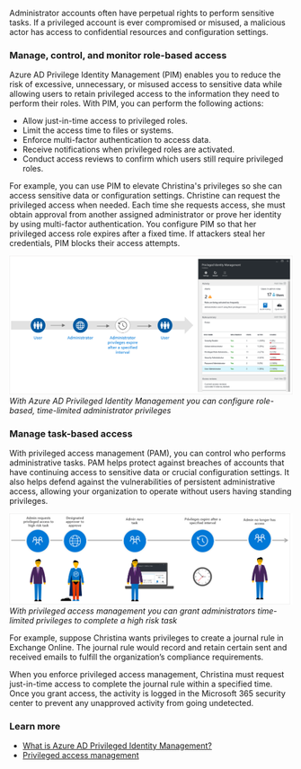Administrator accounts often have perpetual rights to perform sensitive tasks. If a privileged account is ever compromised or misused, a malicious actor has access to confidential resources and configuration settings.

### Manage, control, and monitor role-based access

Azure AD Privilege Identity Management (PIM) enables you to reduce the risk of excessive, unnecessary, or misused access to sensitive data while allowing users to retain privileged access to the information they need to perform their roles. With PIM, you can perform the following actions:

- Allow just-in-time access to privileged roles.
- Limit the access time to files or systems.
- Enforce multi-factor authentication to access data.
- Receive notifications when privileged roles are activated.
- Conduct access reviews to confirm which users still require privileged roles.

For example, you can use PIM to elevate Christina's privileges so she can access sensitive data or configuration settings. Christine can request the privileged access when needed. Each time she requests access, she must obtain approval from another assigned administrator or prove her identity by using multi-factor authentication. You configure PIM so that her privileged access role expires after a fixed time. If attackers steal her credentials, PIM blocks their access attempts.

![Azure AD Privileged Identity Management lets you provide role-based, time-limited administrator privileges to access sensitive data or configuration settings.](../media/pim-just-in-time-access.png)
*With Azure AD Privileged Identity Management you can configure role-based, time-limited administrator privileges*

### Manage task-based access

With privileged access management (PAM), you can control who performs administrative tasks. PAM helps protect against breaches of accounts that have continuing access to sensitive data or crucial configuration settings. It also helps defend against the vulnerabilities of persistent administrative access, allowing your organization to operate without users having standing privileges.

![Privileged access management lets you grant administrators time-limited privileged access to complete a high risk task.](../media/privileged-access-management.png)
*With privileged access management you can grant administrators time-limited privileges to complete a high risk task*

For example, suppose Christina wants privileges to create a journal rule in Exchange Online. The journal rule would record and retain certain sent and received emails to fulfill the organization’s compliance requirements.

When you enforce privileged access management, Christina must request just-in-time access to complete the journal rule within a specified time. Once you grant access, the activity is logged in the Microsoft 365 security center to prevent any unapproved activity from going undetected.

### Learn more

- [What is Azure AD Privileged Identity Management?](https://docs.microsoft.com/azure/active-directory/privileged-identity-management/pim-configure)
- [Privileged access management](https://docs.microsoft.com/office365/securitycompliance/privileged-access-management-overview)
